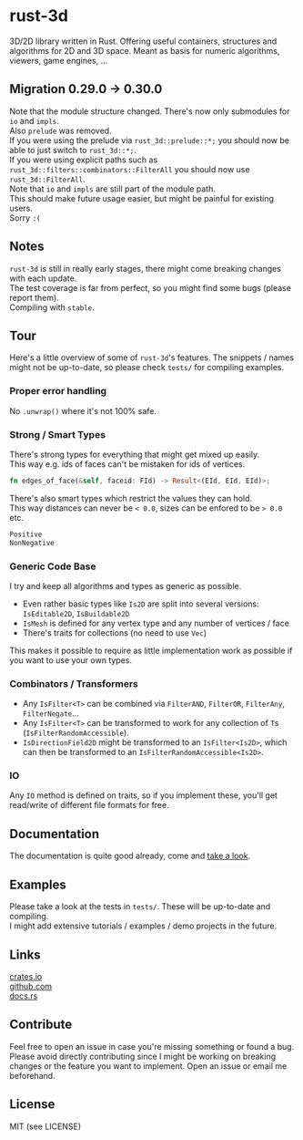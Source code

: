 rust-3d
=======
3D/2D library written in Rust.
Offering useful containers, structures and algorithms for 2D and 3D space.
Meant as basis for numeric algorithms, viewers, game engines, ...


Migration 0.29.0 -> 0.30.0
--------------------------
Note that the module structure changed. There's now only submodules for `io` and `impls`.  
Also `prelude` was removed.  
If you were using the prelude via `rust_3d::prelude::*;` you should now be able to just switch to
`rust_3d::*;`.  
If you were using explicit paths such as `rust_3d::filters::combinators::FilterAll` you should now use `rust_3d::FilterAll`.  
Note that `io` and `impls` are still part of the module path.  
This should make future usage easier, but might be painful for existing users.  
Sorry `:(`


Notes
-----
`rust-3d` is still in really early stages, there might come breaking changes with each update.  
The test coverage is far from perfect, so you might find some bugs (please report them).  
Compiling with `stable`.
 
 
Tour
----
Here's a little overview of some of `rust-3d`'s features. 
The snippets / names might not be up-to-date, so please check `tests/` for compiling examples.
 
 
### Proper error handling
No `.unwrap()` where it's not 100% safe.
 
### Strong / Smart Types
There's strong types for everything that might get mixed up easily.  
This way e.g. ids of faces can't be mistaken for ids of vertices.
```rust
fn edges_of_face(&self, faceid: FId) -> Result<(EId, EId, EId)>;
```
There's also smart types which restrict the values they can hold.  
This way distances can never be `< 0.0`, sizes can be enfored to be `> 0.0` etc.
```rust
Positive  
NonNegative
```
  
### Generic Code Base
I try and keep all algorithms and types as generic as possible.
- Even rather basic types like `Is2D` are split into several versions: `IsEditable2D`, `IsBuildable2D`
- `IsMesh` is defined for any vertex type and any number of vertices / face
- There's traits for collections (no need to use `Vec`)  
  
This makes it possible to require as little implementation work as possible if you want to use your own types.  
  
  
### Combinators / Transformers
- Any `IsFilter<T>` can be combined via `FilterAND`, `FilterOR`, `FilterAny`, `FilterNegate`...  
- Any `IsFilter<T>` can be transformed to work for any collection of `T`s (`IsFilterRandomAccessible`).
- `IsDirectionField2D` might be transformed to an `IsFilter<Is2D>`, which can then be transformed to an `IsFilterRandomAccessible<Is2D>`.
  
  
### IO
Any `IO` method is defined on traits, so if you implement these, you'll get read/write of different file formats for free.
 

Documentation
-------------
The documentation is quite good already, come and [take a look](https://docs.rs/rust-3d/).


Examples
--------
Please take a look at the tests in `tests/`. These will be up-to-date and compiling.  
I might add extensive tutorials / examples / demo projects in the future.


Links
-----
[crates.io](https://crates.io/crates/rust-3d)  
[github.com](https://github.com/I3ck/rust-3d)  
[docs.rs](https://docs.rs/rust-3d/)


Contribute
----------
Feel free to open an issue in case you're missing something or found a bug.
Please avoid directly contributing since I might be working on breaking changes or the feature you want to implement.
Open an issue or email me beforehand.


License
------
MIT (see LICENSE)
